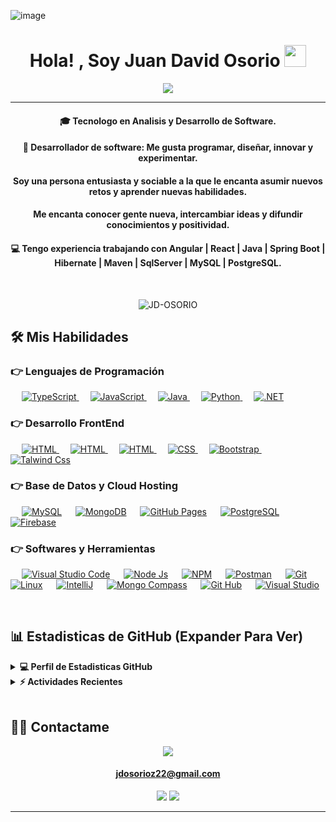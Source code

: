 ![image](https://github.com/user-attachments/assets/2fa6802f-31ee-4478-bdea-33623aa7d7a7)

<h1 align="center">Hola! , Soy Juan David Osorio <img src="https://media.giphy.com/media/hvRJCLFzcasrR4ia7z/giphy.gif" width="35"></h1>
<p align="center">
    <a href="https://github.com/DenverCoder1/readme-typing-svg"><img src="https://readme-typing-svg.herokuapp.com?lines=Analista+Desarrollador+De+Software;Desarrollador+Web+Full+Stack;DS|+BD|+AWS|+Avanzado;Siempre+Se+Aprenden+Cosas+Nuevas&center=true&width=500&height=50"></a>
</p>
<hr/>
<h4 align="center"> 
🎓 Tecnologo en Analisis y Desarrollo de Software.
</h4>
<h4 align="center"> 
📝 Desarrollador de software: Me gusta programar, diseñar, innovar y experimentar.
</h4>
<h4 align="center"> 
Soy una persona entusiasta y sociable a la que le encanta asumir nuevos retos y aprender nuevas habilidades.
</h4>
<h4 align="center"> 
Me encanta conocer gente nueva, intercambiar ideas y difundir conocimientos y positividad.
</h4>

<h4 align="center"> 
💻 Tengo experiencia trabajando con Angular | React | Java | Spring Boot | Hibernate | Maven | SqlServer | MySQL | PostgreSQL.
</h4>
<br>

<p align="center"> <img src="https://komarev.com/ghpvc/?username=JD-OSORIO&label=Profile%20views&color=0e75b6&style=plastic" alt="JD-OSORIO" /> </p>


## 🛠️ Mis Habilidades

### 👉 Lenguajes de Programación

<p align="left"> 
  &emsp;
  <a href="https://www.w3schools.com/typescript/index.php" target="_blank"> 
    <img alt="TypeScript" src="https://skillicons.dev/icons?i=ts">
  </a> 
  &emsp;
  <a href="https://developer.mozilla.org/en-US/docs/Web/JavaScript" target="_blank"> 
     <img alt="JavaScript" src="https://skillicons.dev/icons?i=js">
   </a>
  &emsp;
  <a href="https://www.java.com" target="_blank"> 
    <img alt="Java" src="https://skillicons.dev/icons?i=java">
  </a>
  &emsp;
   <a href="https://www.python.org" target="_blank">
    <img alt="Python" src="https://skillicons.dev/icons?i=py">
  </a>
  &emsp;
  <a href="https://learn.microsoft.com/es-es/dotnet/welcome">
    <img alt=".NET" src="https://skillicons.dev/icons?i=dotnet"/>
  </a>
</p>

### 👉 Desarrollo FrontEnd
<p align="left"> 
   &emsp; 
  <a href="https://www.w3schools.com/angular/" target="_blank"> 
   <img alt="HTML" src="https://skillicons.dev/icons?i=angular">
  </a>
   &emsp; 
  <a href="https://www.w3schools.com/react/" target="_blank"> 
   <img alt="HTML" src="https://skillicons.dev/icons?i=react">
  </a> 
  &emsp; 
  <a href="https://www.w3.org/html/" target="_blank"> 
   <img alt="HTML" src="https://skillicons.dev/icons?i=html">
  </a>   
  &emsp;
  <a href="https://www.w3schools.com/css/" target="_blank">
    <img alt="CSS" src="https://skillicons.dev/icons?i=css">
  </a> 
   &emsp;
  <a href="https://getbootstrap.com" target="_blank"> 
    <img alt="Bootstrap" src="https://skillicons.dev/icons?i=bootstrap"/>
  </a>
   &emsp;
  <a href="https://tailwindcss.com/" target="_blank"> 
    <img alt="Talwind Css" src="https://skillicons.dev/icons?i=tailwind"/>
  </a>
</p>

### 👉 Base de Datos y Cloud Hosting
<p align="left">
  &emsp;
    <a href="https://www.mysql.com/"><img alt="MySQL" src="https://skillicons.dev/icons?i=mysql"></a>
  &emsp;
    <a href="https://www.mongodb.com/"><img alt="MongoDB" src="https://skillicons.dev/icons?i=mongodb"/></a>
  &emsp;
    <a href="https://www.github.com"><img alt="GitHub Pages" src="https://skillicons.dev/icons?i=github"></a>
  &emsp;
    <a href="https://www.postgresql.org/"><img alt="PostgreSQL" src="https://skillicons.dev/icons?i=postgres"></a>  
  &emsp;
    <a href="https://firebase.google.com/"><img alt="Firebase" src="https://skillicons.dev/icons?i=firebase"></a>
 </p>

  
 ### 👉 Softwares y Herramientas
 
<p>
  &emsp;
    <a href="https://code.visualstudio.com/"><img alt="Visual Studio Code" src="https://skillicons.dev/icons?i=vscode"></a>
  &emsp;
    <a href="https://nodejs.org/"><img alt="Node Js" src="https://skillicons.dev/icons?i=nodejs"></a>
  &emsp;
    <a href="https://www.npmjs.com/"><img alt="NPM" src="https://skillicons.dev/icons?i=npm"></a>
  &emsp;
    <a href="https://www.postman.com/"><img alt="Postman" src="https://skillicons.dev/icons?i=postman"></a>
  &emsp;
    <a href="https://git-scm.com/"><img alt="Git" src="https://skillicons.dev/icons?i=git"></a>
  &emsp;
    <a href="https://www.linux.org/"><img alt="Linux" src="https://skillicons.dev/icons?i=linux"></a>
  &emsp;
    <a href="https://www.jetbrains.com/"><img alt="IntelliJ" src="https://skillicons.dev/icons?i=idea"></a>
  &emsp;
    <a href="https://www.mongodb.com/products/tools/compass"><img alt="Mongo Compass" src="https://skillicons.dev/icons?i=mongodb"></a>
  &emsp;
    <a href="https://github.com/"><img alt="Git Hub" src="https://skillicons.dev/icons?i=github"></a>
  &emsp;
    <a href="https://visualstudio.microsoft.com/"><img alt="Visual Studio" src="https://skillicons.dev/icons?i=visualstudio"></a>
</p>

<br/>

## 📊 Estadisticas de GitHub (Expander Para Ver) 


<details> 
  <summary><b>💻 Perfil de Estadisticas GitHub</b></summary>
  <br/>
  <p align="center">
    <p align= "center">
	    <img height= "150" src="https://github-readme-stats.vercel.app/api?username=JD-OSORIO&theme=react&show_icons=true&include_all_commits=true" />
	    <img height= "150" src="https://github-readme-stats.vercel.app/api/top-langs/?username=JD-OSORIO&theme=react&layout=compact" /></p>
<br/>
  &nbsp;
  <br/>
  <b>¡Nota!:</b> Top languages es sólo una métrica de los lenguajes de los que se compone mi código público y no refleja la experiencia o el nivel de habilidad.
  </p>
</details>


<details>
  <summary><b>⚡ Actividades Recientes</b></summary>
  <br/>
   <a href="https://github.com/JD-OSORIO"><img alt="JD-OSORIO Activity Graph" src="https://activity-graph.herokuapp.com/graph?username=JD-OSORIO&custom_title=Juan David%20Osorio%20Contribution%20Graph&theme=react-dark" /></a>
  <br/>

</details>

<br/>

## 🙋‍♂ Contactame
<p align="center">
<a href="mailto.jdosorioz22@gmail.com">
<img src="https://skillicons.dev/icons?i=gmail"/>
<h4 align="center">jdosorioz22@gmail.com</h4></a>
</p>
<p align="center">
	<a href="https://github.com/JD-OSORIO"><img src="https://skillicons.dev/icons?i=github"/></a>
	<a href="https://www.linkedin.com/in/juan-david-osorio-zapata-18836031a"><img src="https://skillicons.dev/icons?i=linkedin"/></a>
</p>
<hr/>











